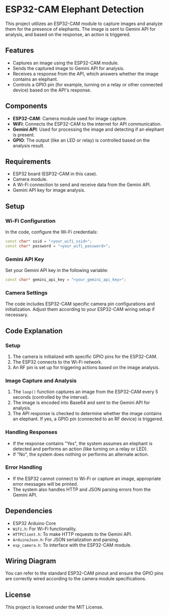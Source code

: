
# ESP32-CAM Elephant Detection

This project utilizes an ESP32-CAM module to capture images and analyze them for the presence of elephants. The image is sent to Gemini API for analysis, and based on the response, an action is triggered.

## Features
- Captures an image using the ESP32-CAM module.
- Sends the captured image to Gemini API for analysis.
- Receives a response from the API, which answers whether the image contains an elephant.
- Controls a GPIO pin (for example, turning on a relay or other connected device) based on the API's response.

## Components
- **ESP32-CAM**: Camera module used for image capture.
- **WiFi**: Connects the ESP32-CAM to the internet for API communication.
- **Gemini API**: Used for processing the image and detecting if an elephant is present.
- **GPIO**: The output (like an LED or relay) is controlled based on the analysis result.

## Requirements
- ESP32 board (ESP32-CAM in this case).
- Camera module.
- A Wi-Fi connection to send and receive data from the Gemini API.
- Gemini API key for image analysis.

## Setup

### Wi-Fi Configuration
In the code, configure the Wi-Fi credentials:

```cpp
const char* ssid = "<your_wifi_ssid>";
const char* password = "<your_wifi_password>";
```

### Gemini API Key
Set your Gemini API key in the following variable:

```cpp
const char* gemini_api_key = "<your_gemini_api_key>";
```

### Camera Settings
The code includes ESP32-CAM specific camera pin configurations and initialization. Adjust them according to your ESP32-CAM wiring setup if necessary.

## Code Explanation

### Setup
1. The camera is initialized with specific GPIO pins for the ESP32-CAM.
2. The ESP32 connects to the Wi-Fi network.
3. An RF pin is set up for triggering actions based on the image analysis.

### Image Capture and Analysis
1. The `loop()` function captures an image from the ESP32-CAM every 5 seconds (controlled by the interval).
2. The image is encoded into Base64 and sent to the Gemini API for analysis.
3. The API response is checked to determine whether the image contains an elephant. If yes, a GPIO pin (connected to an RF device) is triggered.

### Handling Responses
- If the response contains "Yes", the system assumes an elephant is detected and performs an action (like turning on a relay or LED).
- If "No", the system does nothing or performs an alternate action.

### Error Handling
- If the ESP32 cannot connect to Wi-Fi or capture an image, appropriate error messages will be printed.
- The system also handles HTTP and JSON parsing errors from the Gemini API.

## Dependencies
- ESP32 Arduino Core
- `WiFi.h`: For Wi-Fi functionality.
- `HTTPClient.h`: To make HTTP requests to the Gemini API.
- `ArduinoJson.h`: For JSON serialization and parsing.
- `esp_camera.h`: To interface with the ESP32-CAM module.

## Wiring Diagram
You can refer to the standard ESP32-CAM pinout and ensure the GPIO pins are correctly wired according to the camera module specifications.

## License
This project is licensed under the MIT License.
